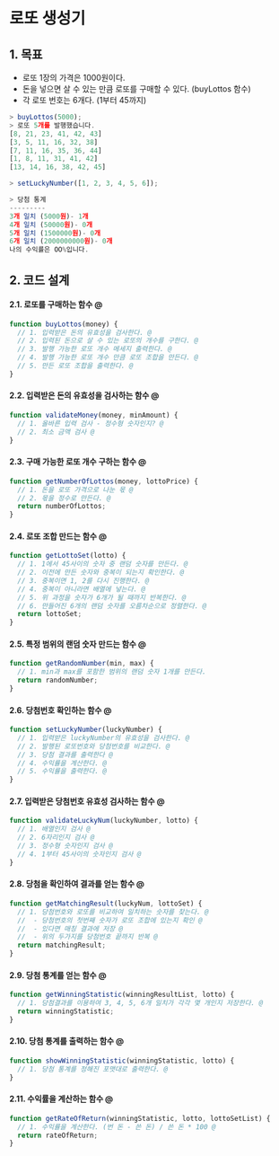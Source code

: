 로또 생성기
===
## 1. 목표
* 로또 1장의 가격은 1000원이다.
* 돈을 넣으면 살 수 있는 만큼 로또를 구매할 수 있다. (buyLottos 함수)
* 각 로또 번호는 6개다. (1부터 45까지)
```javascript
> buyLottos(5000); 
> 로또 5개를 발행했습니다.
[8, 21, 23, 41, 42, 43]
[3, 5, 11, 16, 32, 38]
[7, 11, 16, 35, 36, 44]
[1, 8, 11, 31, 41, 42]
[13, 14, 16, 38, 42, 45]

> setLuckyNumber([1, 2, 3, 4, 5, 6]);

> 당첨 통계
---------
3개 일치 (5000원)- 1개
4개 일치 (50000원)- 0개
5개 일치 (1500000원)- 0개
6개 일치 (2000000000원)- 0개
나의 수익률은 OO%입니다.
```

## 2. 코드 설계

#### 2.1. 로또를 구매하는 함수 @
```javascript
function buyLottos(money) {
  // 1. 입력받은 돈의 유효성을 검사한다. @
  // 2. 입력된 돈으로 살 수 있는 로또의 개수를 구한다. @
  // 3. 발행 가능한 로또 개수 메세지 출력한다. @
  // 4. 발행 가능한 로또 개수 만큼 로또 조합을 만든다. @
  // 5. 만든 로또 조합을 출력한다. @
}
```

#### 2.2. 입력받은 돈의 유효성을 검사하는 함수 @
```javascript
function validateMoney(money, minAmount) {
  // 1. 올바른 입력 검사 - 정수형 숫자인지? @
  // 2. 최소 금액 검사 @
}
```

#### 2.3. 구매 가능한 로또 개수 구하는 함수 @
```javascript
function getNumberOfLottos(money, lottoPrice) {
  // 1. 돈을 로또 가격으로 나눈 몫 @
  // 2. 몫을 정수로 만든다. @
  return numberOfLottos;
}
```

#### 2.4. 로또 조합 만드는 함수 @
```javascript
function getLottoSet(lotto) {
  // 1. 1에서 45사이의 숫자 중 랜덤 숫자를 만든다. @
  // 2. 이전에 만든 숫자와 중복이 되는지 확인한다. @
  // 3. 중복이면 1, 2를 다시 진행한다. @
  // 4. 중복이 아니라면 배열에 넣는다. @
  // 5. 위 과정을 숫자가 6개가 될 때까지 반복한다. @
  // 6. 만들어진 6개의 랜덤 숫자를 오름차순으로 정렬한다. @
  return lottoSet;
}
```

#### 2.5. 특정 범위의 랜덤 숫자 만드는 함수 @
```javascript
function getRandomNumber(min, max) {
  // 1. min과 max를 포함한 범위의 랜덤 숫자 1개를 만든다.
  return randomNumber;
}
```

#### 2.6. 당첨번호 확인하는 함수 @
```javascript
function setLuckyNumber(luckyNumber) {
  // 1. 입력받은 luckyNumber의 유효성을 검사한다. @
  // 2. 발행된 로또번호와 당첨번호를 비교한다. @
  // 3. 당첨 결과를 출력한다 @
  // 4. 수익률을 계산한다. @
  // 5. 수익률을 출력한다. @
}
```

#### 2.7. 입력받은 당첨번호 유효성 검사하는 함수 @
```javascript
function validateLuckyNum(luckyNumber, lotto) {
  // 1. 배열인지 검사 @
  // 2. 6자리인지 검사 @
  // 3. 정수형 숫자인지 검사 @
  // 4. 1부터 45사이의 숫자인지 검사 @
}
```

#### 2.8. 당첨을 확인하여 결과를 얻는 함수 @
```javascript
function getMatchingResult(luckyNum, lottoSet) {
  // 1. 당첨번호와 로또를 비교하여 일치하는 숫자를 찾는다. @
  //  - 당첨번호의 첫번째 숫자가 로또 조합에 있는지 확인 @
  //  - 있다면 매칭 결과에 저장 @
  //  - 위의 두가지를 당첨번호 끝까지 반복 @
  return matchingResult;
}
```

#### 2.9. 당첨 통계를 얻는 함수 @
```javascript
function getWinningStatistic(winningResultList, lotto) {
  // 1. 당첨결과를 이용하여 3, 4, 5, 6개 일치가 각각 몇 개인지 저장한다. @
  return winningStatistic;
}
```

#### 2.10. 당첨 통계를 출력하는 함수 @
```javascript
function showWinningStatistic(winningStatistic, lotto) {
  // 1. 당첨 통계를 정해진 포맷대로 출력한다. @
}
```

#### 2.11. 수익률을 계산하는 함수 @
```javascript
function getRateOfReturn(winningStatistic, lotto, lottoSetList) {
  // 1. 수익률을 계산한다. (번 돈 - 쓴 돈) / 쓴 돈 * 100 @
  return rateOfReturn;
}
```

